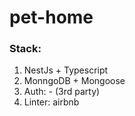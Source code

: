 # pet-home

### Stack:
1. NestJs + Typescript
2. MonngoDB + Mongoose
3. Auth: - (3rd party)
4. Linter: airbnb
